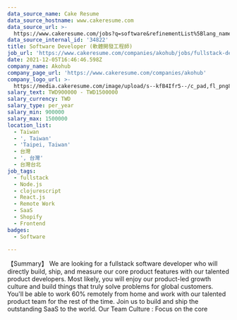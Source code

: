 ```yaml
---
data_source_name: Cake Resume
data_source_hostname: www.cakeresume.com
data_source_url: >-
  https://www.cakeresume.com/jobs?q=software&refinementList%5Blang_name%5D%5B0%5D=English&refinementList%5Bsalary_type%5D=per_year&range%5Bsalary_range%5D%5Bmin%5D=1000000&page=2
data_source_internal_id: '34822'
title: Software Developer (軟體開發工程師)
job_url: 'https://www.cakeresume.com/companies/akohub/jobs/fullstack-dev'
date: 2021-12-05T16:46:46.598Z
company_name: Akohub
company_page_url: 'https://www.cakeresume.com/companies/akohub'
company_logo_url: >-
  https://media.cakeresume.com/image/upload/s--kfB4Ifr5--/c_pad,fl_png8,h_200,w_200/v1579582193/kauekxbkssrdhunk1oza.png
salary_text: TWD900000 - TWD1500000
salary_currency: TWD
salary_type: per_year
salary_min: 900000
salary_max: 1500000
location_list:
  - Taiwan
  - ', Taiwan'
  - 'Taipei, Taiwan'
  - 台灣
  - ', 台灣'
  - 台灣台北
job_tags:
  - fullstack
  - Node.js
  - clojurescript
  - React.js
  - Remote Work
  - SaaS
  - Shopify
  - Frontend
badges:
  - Software

---
```


【Summary】 We are looking for a fullstack software developer who will directly build, ship, and measure our core product features with our talented product developers. Most likely, you will enjoy our product-led growth culture and build things that truly solve problems for global customers. You'll be able to work 60% remotely from home and work with our talented product team for the rest of the time. Join us to build and ship the outstanding SaaS to the world. Our Team Culture : Focus on the core